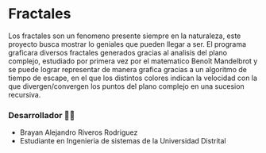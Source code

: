 # Fractales

Los fractales son un fenomeno presente siempre en la naturaleza, este proyecto busca mostrar lo geniales que pueden llegar a ser.
El programa graficara diversos fractales generados gracias al analisis del plano complejo, estudiado por primera vez por el matematico Benoît Mandelbrot y se puede lograr representar de manera grafica gracias a un algoritmo de tiempo de escape, en el que los distintos colores indican la velocidad con la que divergen/convergen los puntos del plano complejo en una sucesion recursiva.

### Desarrollador 👨‍💻

* Brayan Alejandro Riveros Rodriguez 
* Estudiante en Ingenieria de sistemas de la Universidad Distrital

